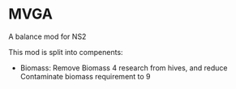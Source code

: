 # MVGA
A balance mod for NS2

This mod is split into compenents:

* Biomass: Remove Biomass 4 research from hives, and reduce Contaminate biomass requirement to 9
